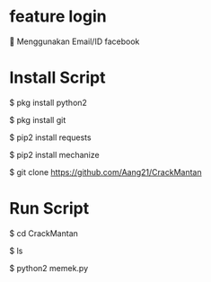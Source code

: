 # feature login
🔗 Menggunakan Email/ID facebook


# Install Script


$ pkg install python2

$ pkg install git

$ pip2 install requests

$ pip2 install mechanize

$ git clone https://github.com/Aang21/CrackMantan

# Run Script


$ cd CrackMantan

$ ls

$ python2 memek.py
